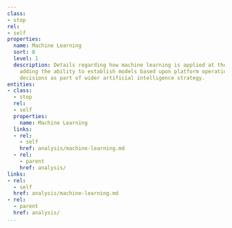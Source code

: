 ```yaml
---
class:
- stop
rel:
- self
properties:
  name: Machine Learning
  sort: 8
  level: 1
  description: Details regarding how machine learning is applied at the analysis layer,
    adding the ability to establish models based upon platform operations, and make
    decisions as part of wider artificial intelligence strategy.
entities:
- class:
  - stop
  rel:
  - self
  properties:
    name: Machine Learning
  links:
  - rel:
    - self
    href: analysis/machine-learning.md
  - rel:
    - parent
    href: analysis/
links:
- rel:
  - self
  href: analysis/machine-learning.md
- rel:
  - parent
  href: analysis/
...
```


